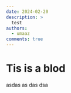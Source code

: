 ```yaml
---
date: 2024-02-20
description: > 
  test
authors:
  - umaaz
comments: true
---
```

# Tis is a blod

asdas
as
das
dsa
